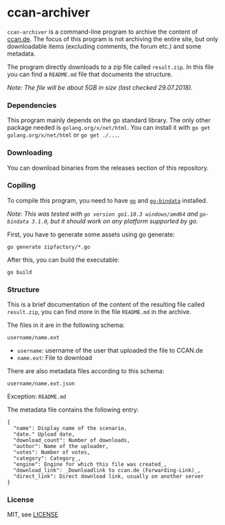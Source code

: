 # ccan-archiver

`ccan-archiver` is a command-line program to archive the content of [ccan.de](https://ccan.de).
The focus of this program is not archiving the entire site, but only downloadable items (excluding comments, the forum etc.) and some metadata.

The program directly downloads to a zip file called `result.zip`. In this file you can find a `README.md` file that documents the structure.

_Note: The file will be about 5GB in size (last checked 29.07.2018)._

### Dependencies

This program mainly depends on the go standard library. The only other package needed is `golang.org/x/net/html`.
You can install it with `go get golang.org/x/net/html` or `go get ./...`.

### Downloading

You can download binaries from the releases section of this repository.

### Copiling

To compile this program, you need to have [`go`](http://golang.org/) and [`go-bindata`](https://github.com/jteeuwen/go-bindata) installed.

_Note: This was tested with `go version go1.10.3 windows/amd64` and `go-bindata 3.1.0`, but it should work on any platform supported by go._

First, you have to generate some assets using go generate:
```
go generate zipfactory/*.go
```

After this, you can build the executable:
```
go build
```


### Structure

This is a brief documentation of the content of the resulting file called `result.zip`, you can find more in the file `README.md` in the archive.

The files in it are in the following schema:
```
username/name.ext
```

 - `username`: username of the user that uploaded the file to CCAN.de
 - `name.ext`: File to download

There are also metadata files according to this schema:

```
username/name.ext.json
```

Exception: `README.md`


The metadata file contains the following entry:

```
{
  "name": Display name of the scenario,
  "date." Upload date,
  "download_count": Number of downloads,
  "author": Name of the uploader,
  "votes": Number of votes,
  "category": Category_,
  "engine": Engine for which this file was created_,
  "download_link": _Downloadlink to ccan.de (Forwarding-Link)_,
  "direct_link": Direct download link, usually on another server
}
```

### License

MIT, see [LICENSE](LICENSE)